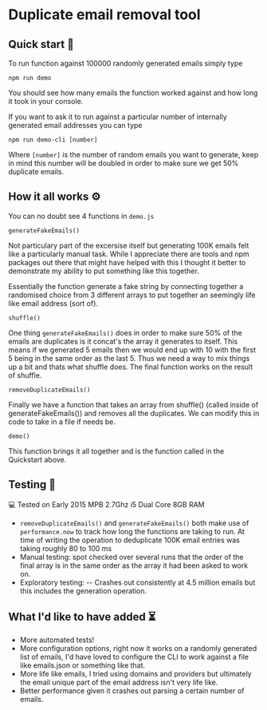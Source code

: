 # Duplicate email removal tool

## Quick start 🦊

To run function against 100000 randomly generated emails simply type

`npm run demo`

You should see how many emails the function worked against and how long it took in your console.

If you want to ask it to run against a particular number of internally generated email addresses you can type

`npm run demo-cli [number]`

Where `[number]` is the number of random emails you want to generate, keep in mind this number will be doubled in order to make sure we get 50% duplicate emails.

## How it all works ⚙️

You can no doubt see 4 functions in `demo.js`

`generateFakeEmails()`

Not particulary part of the excersise itself but generating 100K emails felt like a particularly manual task. While I appreciate there are tools and npm packages out there that might have helped with this I thought it better to demonstrate my ability to put something like this together.

Essentially the function generate a fake string by connecting together a randomised choice from 3 different arrays to put together an seemingly life like email address (sort of).

`shuffle()`

One thing `generateFakeEmails()` does in order to make sure 50% of the emails are duplicates is it concat's the array it generates to itself. This means if we generated 5 emails then we would end up with 10 with the first 5 being in the same order as the last 5. Thus we need a way to mix things up a bit and thats what shuffle does. The final function works on the result of shuffle.

`removeDuplicateEmails()`

Finally we have a function that takes an array from shuffle() (called inside of generateFakeEmails()) and removes all the duplicates. We can modify this in code to take in a file if needs be.

`demo()`

This function brings it all together and is the function called in the Quickstart above.

## Testing 🧪

💻 Tested on Early 2015 MPB 2.7Ghz i5 Dual Core 8GB RAM

- `removeDuplicateEmails()` and `generateFakeEmails()` both make use of `performance.now` to track how long the functions are taking to run. At time of writing the operation to deduplicate 100K email entries was taking roughly 80 to 100 ms
- Manual testing: spot checked over several runs that the order of the final array is in the same order as the array it had been asked to work on.
- Exploratory testing:
  -- Crashes out consistently at 4.5 million emails but this includes the generation operation.

## What I'd like to have added ⏳

- More automated tests!
- More configuration options, right now it works on a randomly generated list of emails, I'd have loved to configure the CLI to work against a file like emails.json or something like that.
- More life like emails, I tried using domains and providers but ultimately the email unique part of the email address isn't very life like.
- Better performance given it crashes out parsing a certain number of emails.
